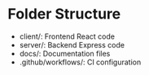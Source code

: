 # Folder Structure

- client/: Frontend React code
- server/: Backend Express code
- docs/: Documentation files
- .github/workflows/: CI configuration
